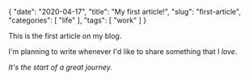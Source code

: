 {
    "date": "2020-04-17",
    "title": "My first article!",
    "slug": "first-article",
    "categories": [
        "life"
    ],
    "tags": [
        "work"
    ]
}


This is the first article on my blog.

I'm planning to write whenever I'd like to share something that I *love*.

*It's the start of a great journey.*